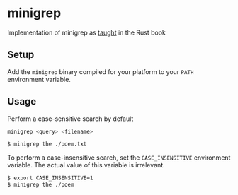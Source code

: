 # minigrep
Implementation of minigrep as [taught](https://doc.rust-lang.org/book/ch12-01-accepting-command-line-arguments.html) in the Rust book

## Setup
Add the `minigrep` binary compiled for your platform to your `PATH` environment variable.

## Usage
Perform a case-sensitive search by default
```bash
minigrep <query> <filename>

$ minigrep the ./poem.txt
```

To perform a case-insensitive search, set the `CASE_INSENSITIVE` environment variable. The actual value of this variable is irrelevant.
```bash
$ export CASE_INSENSITIVE=1
$ minigrep the ./poem
```